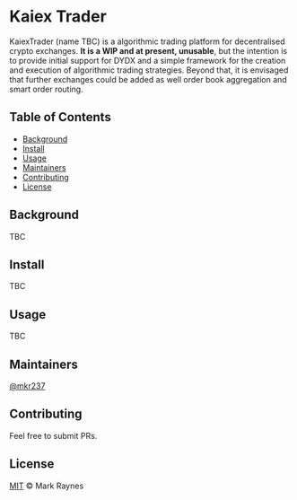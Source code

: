 # Kaiex Trader

KaiexTrader (name TBC) is a algorithmic trading platform for decentralised crypto exchanges. **It is a WIP and at present, unusable**, but the intention is to provide initial support for DYDX and a simple framework for the creation and execution of algorithmic trading strategies.  Beyond that, it is envisaged that further exchanges could be added as well order book aggregation and smart order routing.

## Table of Contents

- [Background](#background)
- [Install](#install)
- [Usage](#usage)
- [Maintainers](#maintainers)
- [Contributing](#contributing)
- [License](#license)

## Background

TBC

## Install

TBC

## Usage

TBC

## Maintainers

[@mkr237](https://github.com/mkr237)

## Contributing

Feel free to submit PRs.

## License

[MIT](LICENSE) © Mark Raynes
